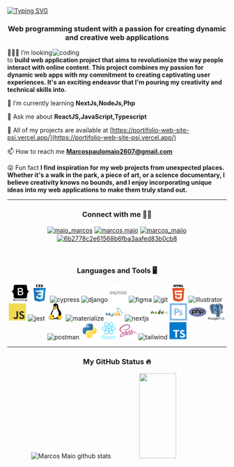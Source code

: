 [![Typing SVG](https://readme-typing-svg.herokuapp.com/?color=FFFFFF&size=35&center=true&vCenter=true&width=1000&lines=Hello+👋,+My+name+is+Marcos+Maio;I'm+21+years+old;I'm+a+Web+Developer+Full+Stack;Be+Welcome!+:%29)](https://git.io/typing-svg)
<h3 align="center">Web programming student with a passion for creating dynamic and creative web applications</h3>
<img align="right" alt="coding" width="400" src="https://media2.giphy.com/media/xT9IgzoKnwFNmISR8I/giphy.gif?cid=ecf05e47k2aaf4dd2waodjnwt1e18n9ggmb5jay9scxocvbz&ep=v1_gifs_search&rid=giphy.gif&ct=g"

👨🏻‍💻 I’m looking to **build web application project that aims to revolutionize the way people interact with online content. This project combines my passion for dynamic web apps with my commitment to creating captivating user experiences. It's an exciting endeavor that I'm pouring my creativity and technical skills into.**

🚀 I’m currently learning **NextJs,NodeJs,Php**

💬 Ask me about **ReactJS,JavaScript,Typescript**

🔗 All of my projects are available at [https://portifolio-web-site-psi.vercel.app/](https://portifolio-web-site-psi.vercel.app/)

📫 How to reach me **Marcospaulomaio2607@gmail.com**

😝 Fun fact **I find inspiration for my web projects from unexpected places. Whether it's a walk in the park, a piece of art, or a science documentary, I believe creativity knows no bounds, and I enjoy incorporating unique ideas into my web applications to make them truly stand out.**

---

<h3 align="center">Connect with me 🤝🏻</h3>
<p align="center">
<a href="https://twitter.com/maio_marcos" target="blank"><img align="center" src="https://raw.githubusercontent.com/rahuldkjain/github-profile-readme-generator/master/src/images/icons/Social/twitter.svg" alt="maio_marcos" height="30" width="40" /></a>
<a href="https://linkedin.com/in/marcos maio" target="blank"><img align="center" src="https://raw.githubusercontent.com/rahuldkjain/github-profile-readme-generator/master/src/images/icons/Social/linked-in-alt.svg" alt="marcos maio" height="30" width="40" /></a>
<a href="https://instagram.com/marcos_maiio" target="blank"><img align="center" src="https://raw.githubusercontent.com/rahuldkjain/github-profile-readme-generator/master/src/images/icons/Social/instagram.svg" alt="marcos_maiio" height="30" width="40" /></a>
<a href="https://discord.gg/6b2778c2e61568b6fba3aafed83b0cb8" target="blank"><img align="center" src="https://raw.githubusercontent.com/rahuldkjain/github-profile-readme-generator/master/src/images/icons/Social/discord.svg" alt="6b2778c2e61568b6fba3aafed83b0cb8" height="30" width="40" /></a>
</p>

<br>

<h3 align="center">Languages and Tools 🖥️</h3>
<p align="center"> <img src="https://raw.githubusercontent.com/devicons/devicon/master/icons/bootstrap/bootstrap-plain-wordmark.svg" alt="bootstrap" width="40" height="40"/> </a> <img src="https://raw.githubusercontent.com/devicons/devicon/master/icons/css3/css3-original-wordmark.svg" alt="css3" width="40" height="40"/> </a> <img src="https://raw.githubusercontent.com/simple-icons/simple-icons/6e46ec1fc23b60c8fd0d2f2ff46db82e16dbd75f/icons/cypress.svg" alt="cypress" width="40" height="40"/> </a> <img src="https://cdn.worldvectorlogo.com/logos/django.svg" alt="django" width="40" height="40"/> </a> <img src="https://raw.githubusercontent.com/devicons/devicon/master/icons/express/express-original-wordmark.svg" alt="express" width="40" height="40"/> </a>  <img src="https://www.vectorlogo.zone/logos/figma/figma-icon.svg" alt="figma" width="40" height="40"/> </a> <img src="https://www.vectorlogo.zone/logos/git-scm/git-scm-icon.svg" alt="git" width="40" height="40"/> </a> <img src="https://raw.githubusercontent.com/devicons/devicon/master/icons/html5/html5-original-wordmark.svg" alt="html5" width="40" height="40"/> </a> <img src="https://www.vectorlogo.zone/logos/adobe_illustrator/adobe_illustrator-icon.svg" alt="illustrator" width="40" height="40"/> </a>  <img src="https://raw.githubusercontent.com/devicons/devicon/master/icons/javascript/javascript-original.svg" alt="javascript" width="40" height="40"/> </a>  <img src="https://www.vectorlogo.zone/logos/jestjsio/jestjsio-icon.svg" alt="jest" width="40" height="40"/> </a>  <img src="https://raw.githubusercontent.com/devicons/devicon/master/icons/linux/linux-original.svg" alt="linux" width="40" height="40"/> </a> <img src="https://raw.githubusercontent.com/prplx/svg-logos/5585531d45d294869c4eaab4d7cf2e9c167710a9/svg/materialize.svg" alt="materialize" width="40" height="40"/> </a>  <img src="https://raw.githubusercontent.com/devicons/devicon/master/icons/mysql/mysql-original-wordmark.svg" alt="mysql" width="40" height="40"/> </a>  <img src="https://cdn.worldvectorlogo.com/logos/nextjs-2.svg" alt="nextjs" width="40" height="40"/> </a>  <img src="https://raw.githubusercontent.com/devicons/devicon/master/icons/nodejs/nodejs-original-wordmark.svg" alt="nodejs" width="40" height="40"/> </a>  <img src="https://raw.githubusercontent.com/devicons/devicon/master/icons/photoshop/photoshop-line.svg" alt="photoshop" width="40" height="40"/> </a>  <img src="https://raw.githubusercontent.com/devicons/devicon/master/icons/php/php-original.svg" alt="php" width="40" height="40"/> </a> <img src="https://raw.githubusercontent.com/devicons/devicon/master/icons/postgresql/postgresql-original-wordmark.svg" alt="postgresql" width="40" height="40"/> </a> <img src="https://www.vectorlogo.zone/logos/getpostman/getpostman-icon.svg" alt="postman" width="40" height="40"/> </a> <img src="https://raw.githubusercontent.com/devicons/devicon/master/icons/python/python-original.svg" alt="python" width="40" height="40"/> </a> <img src="https://raw.githubusercontent.com/devicons/devicon/master/icons/react/react-original-wordmark.svg" alt="react" width="40" height="40"/> </a>  <img src="https://raw.githubusercontent.com/devicons/devicon/master/icons/sass/sass-original.svg" alt="sass" width="40" height="40"/> </a> <img src="https://www.vectorlogo.zone/logos/tailwindcss/tailwindcss-icon.svg" alt="tailwind" width="40" height="40"/> </a>  <img src="https://raw.githubusercontent.com/devicons/devicon/master/icons/typescript/typescript-original.svg" alt="typescript" width="40" height="40"/> </a> </p>

---

<h3 align="center">My GitHub Status 🔥</h3>
<div align="center">  
  <img width="49%" height="195px" src="https://github-readme-stats.vercel.app/api?username=MarcosMaio&show_icons=true&count_private=true&hide_border=true&title_color=FFFFFF&icon_color=FFFFFF&text_color=FFFFFF&bg_color=202020" alt="Marcos Maio github stats" /> 
  <img width="41%" height="195px" src="https://github-readme-stats.vercel.app/api/top-langs/?username=MarcosMaio&layout=compact&hide_border=true&title_color=FFFFFF&text_color=FFFFFF&bg_color=202020" />
</div>
